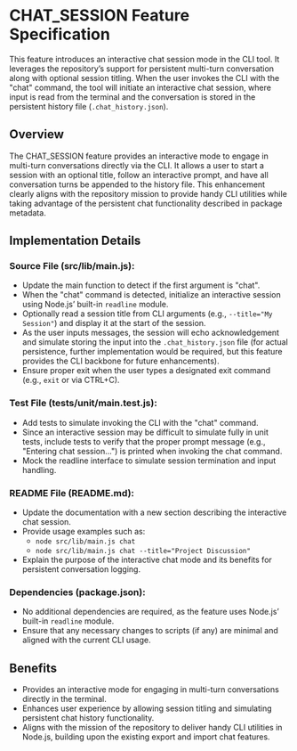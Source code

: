 # CHAT_SESSION Feature Specification

This feature introduces an interactive chat session mode in the CLI tool. It leverages the repository’s support for persistent multi-turn conversation along with optional session titling. When the user invokes the CLI with the "chat" command, the tool will initiate an interactive chat session, where input is read from the terminal and the conversation is stored in the persistent history file (`.chat_history.json`).

## Overview

The CHAT_SESSION feature provides an interactive mode to engage in multi-turn conversations directly via the CLI. It allows a user to start a session with an optional title, follow an interactive prompt, and have all conversation turns be appended to the history file. This enhancement clearly aligns with the repository mission to provide handy CLI utilities while taking advantage of the persistent chat functionality described in package metadata.

## Implementation Details

### Source File (src/lib/main.js):
- Update the main function to detect if the first argument is "chat".
- When the "chat" command is detected, initialize an interactive session using Node.js’ built-in `readline` module.
- Optionally read a session title from CLI arguments (e.g., `--title="My Session"`) and display it at the start of the session.
- As the user inputs messages, the session will echo acknowledgement and simulate storing the input into the `.chat_history.json` file (for actual persistence, further implementation would be required, but this feature provides the CLI backbone for future enhancements).
- Ensure proper exit when the user types a designated exit command (e.g., `exit` or via CTRL+C).

### Test File (tests/unit/main.test.js):
- Add tests to simulate invoking the CLI with the "chat" command.
- Since an interactive session may be difficult to simulate fully in unit tests, include tests to verify that the proper prompt message (e.g., "Entering chat session...") is printed when invoking the chat command.
- Mock the readline interface to simulate session termination and input handling.

### README File (README.md):
- Update the documentation with a new section describing the interactive chat session.
- Provide usage examples such as:
    - `node src/lib/main.js chat`
    - `node src/lib/main.js chat --title="Project Discussion"`
- Explain the purpose of the interactive chat mode and its benefits for persistent conversation logging.

### Dependencies (package.json):
- No additional dependencies are required, as the feature uses Node.js’ built-in `readline` module.
- Ensure that any necessary changes to scripts (if any) are minimal and aligned with the current CLI usage.

## Benefits

- Provides an interactive mode for engaging in multi-turn conversations directly in the terminal.
- Enhances user experience by allowing session titling and simulating persistent chat history functionality.
- Aligns with the mission of the repository to deliver handy CLI utilities in Node.js, building upon the existing export and import chat features.
